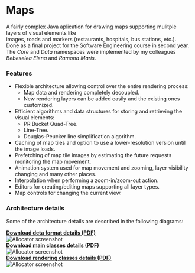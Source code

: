 Maps
====

A fairly complex Java aplication for drawing maps supporting mulitple layers of visual elements like  
images, roads and markers (restaurants, hospitals, bus stations, etc.).  
Done as a final project for the Software Engineering course in second year.  
The *Core* and *Data* namespaces were implemented by my colleagues *Bebeselea Elena* and *Ramona Maris*.

### Features

* Flexible architecture allowing control over the entire rendering process:  
  * Map data and rendering completely decoupled.  
  * New rendering layers can be added easily and the existing ones customized.  
* Efficient algorithms and data structures for storing and retrieving the visual elements:
  * PR Bucket Quad-Tree.
  * Line-Tree.
  * Douglas-Peucker line simplification algorithm.
* Caching of map tiles and option to use a lower-resolution version until the image loads.
* Prefetching of map tile images by estimating the future requests monitoring the map movement.
* Animation system used for map movement and zooming, layer visibility changing and many other places.
* Interpolation when performing a zoom-in/zoom-out action.
* Editors for creating/editing maps supporting all layer types.
* Map controls for changing the current view.


### Architecture details

Some of the architecture details are described in the following diagrams:  

**[Download deta format details (PDF)](http://www.gratianlup.com/documents/maps_data.pdf)**  
![Allocator screenshot](http://www.gratianlup.com/documents/maps_data.png)  
**[Download main classes details (PDF)](http://www.gratianlup.com/documents/maps_classes.pdf)**  
![Allocator screenshot](http://www.gratianlup.com/documents/maps_classes.png)  
**[Download rendering classes details (PDF)](http://www.gratianlup.com/documents/maps_rendering.pdf)**  
![Allocator screenshot](http://www.gratianlup.com/documents/maps_rendering.png)  
